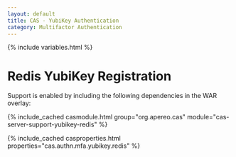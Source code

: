 ```yaml
---
layout: default
title: CAS - YubiKey Authentication
category: Multifactor Authentication
---
```


{% include variables.html %}

# Redis YubiKey Registration

Support is enabled by including the following dependencies in the WAR overlay:

{% include_cached casmodule.html group="org.apereo.cas" module="cas-server-support-yubikey-redis" %}

{% include_cached casproperties.html properties="cas.authn.mfa.yubikey.redis" %}

